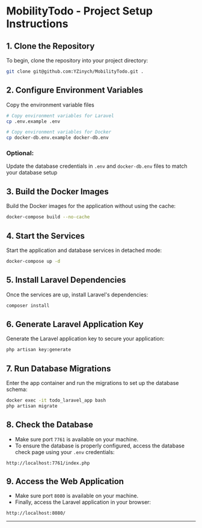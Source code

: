 # MobilityTodo - Project Setup Instructions

## 1. Clone the Repository

To begin, clone the repository into your project directory:

```bash
git clone git@github.com:YZinych/MobilityTodo.git .
```

## 2. Configure Environment Variables

Copy the environment variable files

```bash
# Copy environment variables for Laravel
cp .env.example .env

# Copy environment variables for Docker
cp docker-db.env.example docker-db.env
```

### Optional:
Update the database credentials in `.env` and `docker-db.env` files to match your database setup

## 3. Build the Docker Images

Build the Docker images for the application without using the cache:

```bash
docker-compose build --no-cache
```

## 4. Start the Services

Start the application and database services in detached mode:

```bash
docker-compose up -d
```

## 5. Install Laravel Dependencies

Once the services are up, install Laravel's dependencies:

```bash
composer install
```

## 6. Generate Laravel Application Key

Generate the Laravel application key to secure your application:

```bash
php artisan key:generate
```

## 7. Run Database Migrations

Enter the app container and run the migrations to set up the database schema:

```bash
docker exec -it todo_laravel_app bash
php artisan migrate
```

## 8. Check the Database

- Make sure port `7761` is available on your machine.
- To ensure the database is properly configured, access the database check page using your `.env` credentials:

```text
http://localhost:7761/index.php
```

## 9. Access the Web Application

- Make sure port `8080` is available on your machine.
- Finally, access the Laravel application in your browser:

```text
http://localhost:8080/
```

---

